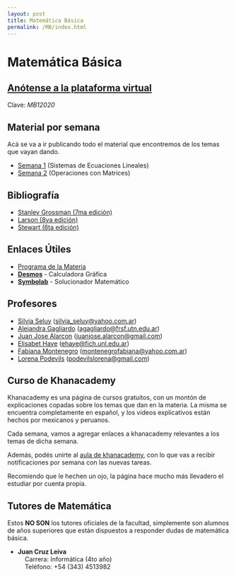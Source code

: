 ```yaml
---
layout: post
title: Matemática Básica
permalink: /MB/index.html
---
```

<h1 class="post-title p-name" itemprop="name headline">Matemática Básica</h1>

## [Anótense a la plataforma virtual](http://e-fich.unl.edu.ar/moodle27/course/view.php?id=479)<br>
Clave: *MB12020*


## Material por semana
Acá se va a ir publicando todo el material que encontremos de los temas que vayan dando.

- [Semana 1](/MB/S1) (Sistemas de Ecuaciones Lineales)
- [Semana 2](/MB/S2) (Operaciones con Matrices)

## Bibliografía
  - [Stanley Grossman (7ma edición)](/archivos/MB/Grossman)
  - [Larson (8va edición)](/archivos/MB/Larson)
  - [Stewart (6ta edición)](/archivos/MB/Stewart)

## Enlaces Útiles
  - [Programa de la Materia](/archivos/MB/Programa)
  - [**Desmos**](https://www.desmos.com/calculator) - Calculadora Gráfica
  - [**Symbolab**](https://es.symbolab.com/) - Solucionador Matemático


## Profesores
- [Silvia Seluy](http://e-fich.unl.edu.ar/moodle27/user/view.php?id=39&course=479) ([silvia_seluy@yahoo.com.ar](mailto:silvia_seluy@yahoo.com.ar))
- [Alejandra Gagliardo](http://e-fich.unl.edu.ar/moodle27/user/view.php?id=70&course=479) ([agagliardo@frsf.utn.edu.ar](mailto:agagliardo@frsf.utn.edu.ar))
- [Juan Jose Alarcon](http://e-fich.unl.edu.ar/moodle27/user/view.php?id=4882&course=479) ([juanjose.alarcon@gmail.com](mailto:juanjose.alarcon@gmail.com))
- [Elisabet Haye](http://e-fich.unl.edu.ar/moodle27/user/view.php?id=66&course=479) ([ehaye@fich.unl.edu.ar](mailto:ehaye@fich.unl.edu.ar))
- [Fabiana Montenegro](http://e-fich.unl.edu.ar/moodle27/user/view.php?id=67&course=479) ([montenegrofabiana@yahoo.com.ar](mailto:montenegrofabiana@yahoo.com.ar))
- [Lorena Podevils](http://e-fich.unl.edu.ar/moodle27/user/view.php?id=72&course=479) ([podevilslorena@gmail.com](mailto:podevilslorena@gmail.com))

## Curso de Khanacademy
Khanacademy es una página de cursos gratuitos, con un montón de explicaciones copadas sobre los temas que dan en la materia. La misma se encuentra completamente en español, y los videos explicativos están hechos por mexicanos y peruanos.

Cada semana, vamos a agregar enlaces a khanacademy relevantes a los temas de dicha semana.

Además, podés unirte al [aula de khanacademy](https://es.khanacademy.org/join/DYWFZWPX), con lo que vas a recibir notificaciones por semana con las nuevas tareas.

Recomiendo que le hechen un ojo, la página hace mucho más llevadero el estudiar por cuenta propia.

## Tutores de Matemática

Estos **NO SON** los tutores oficiales de la facultad, simplemente son alumnos de años superiores que están dispuestos a responder dudas de matemática básica.

- **Juan Cruz Leiva**<br>
  &nbsp; &nbsp; Carrera: Informática (4to año)<br>
  &nbsp; &nbsp; Teléfono: +54 (343) 4513982